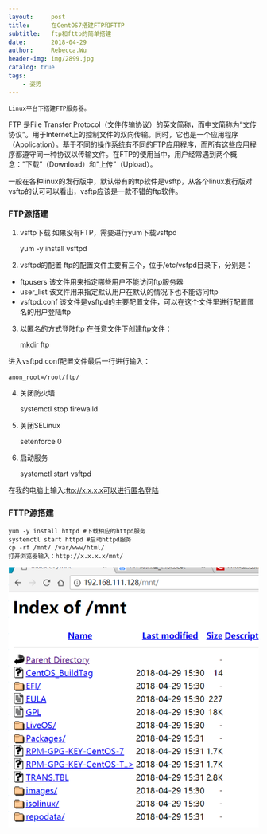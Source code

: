```yaml
---
layout:     post
title:      在CentOS7搭建FTP和FTTP
subtitle:   ftp和fttp的简单搭建
date:       2018-04-29
author:     Rebecca.Wu
header-img: img/2899.jpg
catalog: true
tags:
    - 姿势
---
```


    Linux平台下搭建FTP服务器。


FTP 是File Transfer Protocol（文件传输协议）的英文简称，而中文简称为“文传协议”。用于Internet上的控制文件的双向传输。同时，它也是一个应用程序（Application）。基于不同的操作系统有不同的FTP应用程序，而所有这些应用程序都遵守同一种协议以传输文件。在FTP的使用当中，用户经常遇到两个概念：”下载”（Download）和”上传”（Upload）。

一般在各种linux的发行版中，默认带有的ftp软件是vsftp，从各个linux发行版对vsftp的认可可以看出，vsftp应该是一款不错的ftp软件。


### FTP源搭建

1. vsftp下载
如果没有FTP，需要进行yum下载vsftpd

    yum -y install vsftpd

2. vsftpd的配置
ftp的配置文件主要有三个，位于/etc/vsfpd目录下，分别是：
-   ftpusers 该文件用来指定哪些用户不能访问ftp服务器
-   user_list 该文件用来指定默认用户在默认的情况下也不能访问ftp
-   vsftpd.conf 该文件是vsftpd的主要配置文件，可以在这个文件里进行配置匿名的用户登陆ftp

3. 以匿名的方式登陆ftp
在任意文件下创建ftp文件：

    mkdir ftp

进入vsftpd.conf配置文件最后一行进行输入：

    anon_root=/root/ftp/

4. 关闭防火墙

    systemctl stop firewalld

5. 关闭SELinux

    setenforce 0

6. 启动服务

    systemctl start vsftpd

在我的电脑上输入:ftp://x.x.x.x可以进行匿名登陆

### FTTP源搭建

	yum -y install httpd #下载相应的httpd服务
	systemctl start httpd #启动httpd服务
	cp -rf /mnt/ /var/www/html/
	打开浏览器输入：http://x.x.x.x/mnt/

    
![](2018-04-29-17-18-41.png)
    
